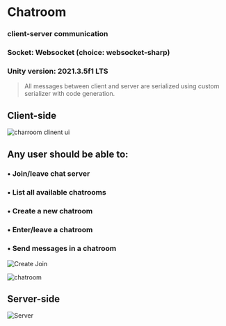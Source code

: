 # Chatroom
### client-server communication
### Socket: Websocket (choice: websocket-sharp)
### Unity version: 2021.3.5f1 LTS

> All messages between client and server are serialized using custom serializer with code generation.

## Client-side

![charroom clinent ui](https://github.com/nirupamkumar/Chatroom/assets/63305439/61876fd5-769f-4edc-bce5-dd144a1aef91)

## Any user should be able to:
### • Join/leave chat server
### • List all available chatrooms
### • Create a new chatroom
### • Enter/leave a chatroom
### • Send messages in a chatroom

![Create Join](https://github.com/nirupamkumar/Chatroom/assets/63305439/815527f9-b505-4692-b645-4fcc02a9eabe)

![chatroom](https://github.com/nirupamkumar/Chatroom/assets/63305439/b461b4e7-007c-4305-9b4f-3bdc265ea902)


## Server-side

![Server](https://github.com/nirupamkumar/Chatroom/assets/63305439/07a68da2-ccbf-4543-8b61-fd4080fd5343)
